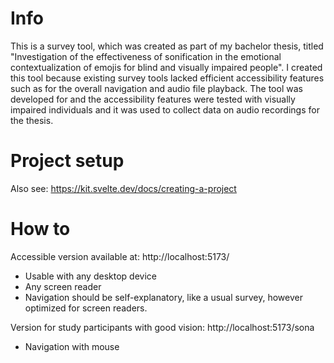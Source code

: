 # Info

This is a survey tool, which was created as part of my bachelor thesis, titled "Investigation of the effectiveness of
sonification in the emotional contextualization of emojis for blind and visually impaired people".
I created this tool because existing survey tools lacked efficient accessibility features such as for the overall navigation and
audio file playback.
The tool was developed for and the accessibility features were tested with visually impaired
individuals and it was used to collect data on audio recordings for the thesis.


# Project setup
Also see: https://kit.svelte.dev/docs/creating-a-project
# How to

Accessible version available at:
http://localhost:5173/

- Usable with any desktop device
- Any screen reader
- Navigation should be self-explanatory, like a usual survey, however optimized for screen readers.

Version for study participants with good vision:
http://localhost:5173/sona

- Navigation with mouse
 
